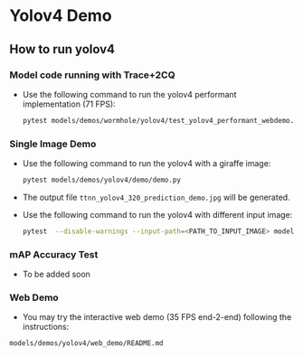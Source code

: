 # Yolov4 Demo

## How to run yolov4

### Model code running with Trace+2CQ
- Use the following command to run the yolov4 performant implementation (71 FPS):
  ```bash
  pytest models/demos/wormhole/yolov4/test_yolov4_performant_webdemo.py::test_run_yolov4_trace_2cqs_inference[True-1-act_dtype0-weight_dtype0-device_params0]
  ```

### Single Image Demo

- Use the following command to run the yolov4 with a giraffe image:
  ```bash
  pytest models/demos/yolov4/demo/demo.py
  ```
- The output file `ttnn_yolov4_320_prediction_demo.jpg` will be generated.

- Use the following command to run the yolov4 with different input image:
  ```bash
  pytest  --disable-warnings --input-path=<PATH_TO_INPUT_IMAGE> models/demos/yolov4/demo/demo.py
  ```


### mAP Accuracy Test
- To be added soon

### Web Demo
- You may try the interactive web demo (35 FPS end-2-end) following the instructions:
```
models/demos/yolov4/web_demo/README.md
```
